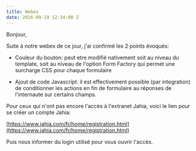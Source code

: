 ```yaml
---
title: Webex
date: 2016-09-19 12:34:00 Z
---
```


Bonjour,

Suite à notre webex de ce jour, j'ai confirmé les 2 points évoqués:

* Couleur du bouton: peut etre modifié nativement soit au niveau du template, soit au niveau de l'option Form Factory qui permet une surcharge CSS pour chaque formulaire

* Ajout de code Javascript: il est effectivement possible (par integration) de conditionner les actions en fin de formulaire au réponses de l'internaute sur certains champs.

Pour ceux qui n'ont pas encore l'accès à l'extranet Jahia, voici le lien pour se créer un compte Jahia:

[https://www.jahia.com/fr/home/registration.html](https://www.jahia.com/fr/home/registration.html)

Puis nous informer du login utilisé pour vous ouvrir l'accès.